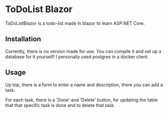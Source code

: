 # ToDoList Blazor

ToDoListBlazor is a todo-list made in blazor to learn ASP.NET Core.

## Installation

Currently, there is no version made for use. You can compile it and set up a database for it yourself! I personally used postgres in a docker client.

## Usage

Up top, there is a form to enter a name and description, there you can add a task. 

For each task, there is a 'Done' and 'Delete' button, for updating the table that that specific task is done and to delete that task.



